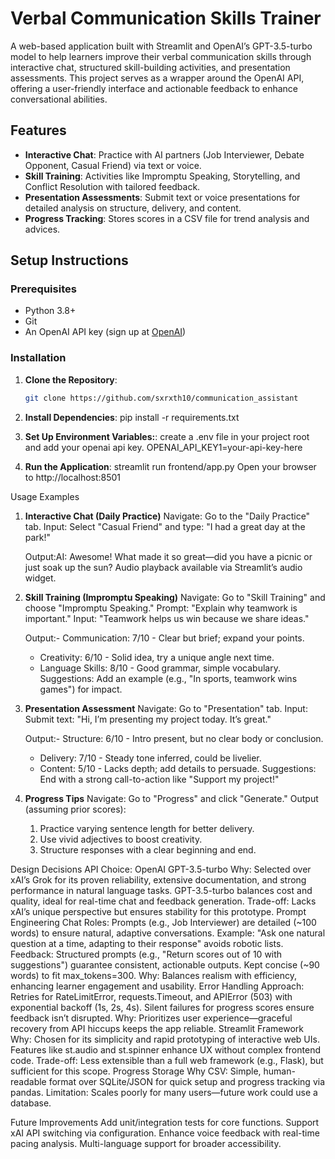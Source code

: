 # Verbal Communication Skills Trainer

A web-based application built with Streamlit and OpenAI’s GPT-3.5-turbo model to help learners improve their verbal communication skills through interactive chat, structured skill-building activities, and presentation assessments. This project serves as a wrapper around the OpenAI API, offering a user-friendly interface and actionable feedback to enhance conversational abilities.

## Features
- **Interactive Chat**: Practice with AI partners (Job Interviewer, Debate Opponent, Casual Friend) via text or voice.
- **Skill Training**: Activities like Impromptu Speaking, Storytelling, and Conflict Resolution with tailored feedback.
- **Presentation Assessments**: Submit text or voice presentations for detailed analysis on structure, delivery, and content.
- **Progress Tracking**: Stores scores in a CSV file for trend analysis and advices.

## Setup Instructions

### Prerequisites
- Python 3.8+
- Git
- An OpenAI API key (sign up at [OpenAI](https://platform.openai.com/))

### Installation
1. **Clone the Repository**:
   ```bash
   git clone https://github.com/sxrxth10/communication_assistant

2. **Install Dependencies**:
    pip install -r requirements.txt

3. **Set Up Environment Variables:**:
    create a .env file in your project root and add your openai api key.
    OPENAI_API_KEY1=your-api-key-here

4. **Run the Application**:
    streamlit run frontend/app.py
    Open your browser to http://localhost:8501



Usage Examples
1. **Interactive Chat (Daily Practice)**
    Navigate: Go to the "Daily Practice" tab.
    Input: Select "Casual Friend" and type: "I had a great day at the park!"

    Output:AI: Awesome! What made it so great—did you have a picnic or just soak up the sun?
    Audio playback available via Streamlit’s audio widget.

2. **Skill Training (Impromptu Speaking)**
    Navigate: Go to "Skill Training" and choose "Impromptu Speaking."
    Prompt: "Explain why teamwork is important."
    Input: "Teamwork helps us win because we share ideas."

    Output:- Communication: 7/10 - Clear but brief; expand your points.
    - Creativity: 6/10 - Solid idea, try a unique angle next time.
    - Language Skills: 8/10 - Good grammar, simple vocabulary.
    Suggestions: Add an example (e.g., "In sports, teamwork wins games") for impact.

3. **Presentation Assessment**
    Navigate: Go to "Presentation" tab.
    Input: Submit text: "Hi, I’m presenting my project today. It’s great."

    Output:- Structure: 6/10 - Intro present, but no clear body or conclusion.
    - Delivery: 7/10 - Steady tone inferred, could be livelier.
    - Content: 5/10 - Lacks depth; add details to persuade.
    Suggestions: End with a strong call-to-action like "Support my project!"

4. **Progress Tips**
    Navigate: Go to "Progress" and click "Generate."
    Output (assuming prior scores):
    1. Practice varying sentence length for better delivery.
    2. Use vivid adjectives to boost creativity.
    3. Structure responses with a clear beginning and end.


Design Decisions
    API Choice: OpenAI GPT-3.5-turbo
        Why: Selected over xAI’s Grok for its proven reliability, extensive     documentation, and strong performance in natural language tasks. GPT-3.5-turbo balances cost and quality, ideal for real-time chat and feedback generation.
        Trade-off: Lacks xAI’s unique perspective but ensures stability for this prototype.
    Prompt Engineering
        Chat Roles: Prompts (e.g., Job Interviewer) are detailed (~100 words) to ensure natural, adaptive conversations. Example: "Ask one natural question at a time, adapting to their response" avoids robotic lists.
        Feedback: Structured prompts (e.g., "Return scores out of 10 with suggestions") guarantee consistent, actionable outputs. Kept concise (~90 words) to fit max_tokens=300.
        Why: Balances realism with efficiency, enhancing learner engagement and usability.
    Error Handling
        Approach: Retries for RateLimitError, requests.Timeout, and APIError (503) with exponential backoff (1s, 2s, 4s). Silent failures for progress scores ensure feedback isn’t disrupted.
        Why: Prioritizes user experience—graceful recovery from API hiccups keeps the app reliable.
    Streamlit Framework
        Why: Chosen for its simplicity and rapid prototyping of interactive web UIs. Features like st.audio and st.spinner enhance UX without complex frontend code.
        Trade-off: Less extensible than a full web framework (e.g., Flask), but sufficient for this scope.
    Progress Storage
        Why CSV: Simple, human-readable format over SQLite/JSON for quick setup and progress tracking via pandas.
        Limitation: Scales poorly for many users—future work could use a database.


Future Improvements
    Add unit/integration tests for core functions.
    Support xAI API switching via configuration.
    Enhance voice feedback with real-time pacing analysis.
    Multi-language support for broader accessibility.